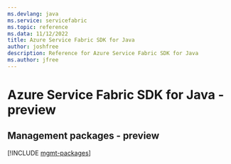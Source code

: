 ```yaml
---
ms.devlang: java
ms.service: servicefabric
ms.topic: reference
ms.data: 11/12/2022
title: Azure Service Fabric SDK for Java
author: joshfree
description: Reference for Azure Service Fabric SDK for Java
ms.author: jfree
---
```

# Azure Service Fabric SDK for Java - preview

## Management packages - preview
[!INCLUDE [mgmt-packages](service-fabric-mgmt-index.md)]